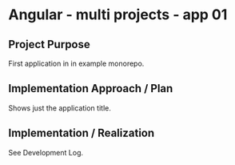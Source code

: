 # Angular - multi projects - app 01

## Project Purpose

First application in in example monorepo.

## Implementation Approach / Plan

Shows just the application title.

## Implementation / Realization

See Development Log.
